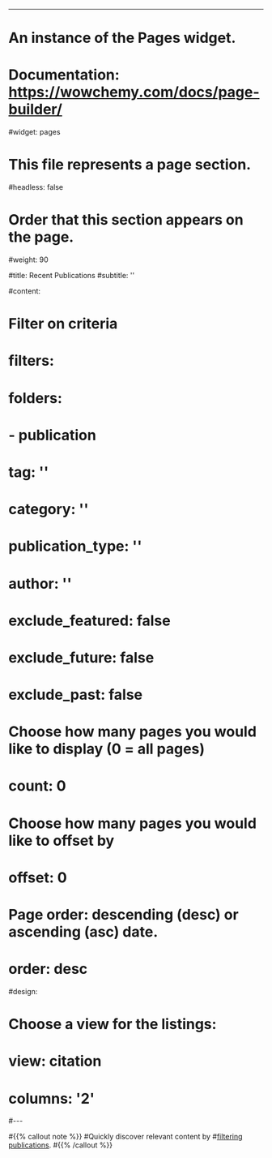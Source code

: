 ---
# An instance of the Pages widget.
# Documentation: https://wowchemy.com/docs/page-builder/
#widget: pages

# This file represents a page section.
#headless: false

# Order that this section appears on the page.
#weight: 90

#title: Recent Publications
#subtitle: ''

#content:
  # Filter on criteria
#  filters:
#    folders:
#      - publication
#    tag: ''
#    category: ''
#    publication_type: ''
#    author: ''
#    exclude_featured: false
#    exclude_future: false
#    exclude_past: false
  # Choose how many pages you would like to display (0 = all pages)
#  count: 0
  # Choose how many pages you would like to offset by
#  offset: 0
  # Page order: descending (desc) or ascending (asc) date.
#  order: desc
#design:
  # Choose a view for the listings:
#  view: citation
#  columns: '2'
#---

#{{% callout note %}}
#Quickly discover relevant content by #[filtering publications](./publication/).
#{{% /callout %}}

